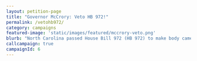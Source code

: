 ```yaml
---
layout: petition-page
title: "Governor McCrory: Veto HB 972!"
permalink: /vetohb972/
category: campaigns
featured-image: 'static/images/featured/mccrory-veto.png'
blurb: "North Carolina passed House Bill 972 (HB 972) to make body camera and dash camera footage NOT accessible to the public. The bill is now in the hands of Governor McCrory, call him to #VetoHb972!"
callcampaign: true
campaignId: 6
---
```


<link href='https://actionnetwork.org/css/style-embed-whitelabel.css' rel='stylesheet' type='text/css' /><script>window.yepnope || document.write('<script src="https://actionnetwork.org/includes/js/yepnope154-min.js"><\/script>');</script><script src='https://actionnetwork.org/widgets/v2/petition/gov-mccrory-veto-hb-972?format=js&source=widget&style=full'></script><div id='can-petition-area-gov-mccrory-veto-hb-972' style='width: 100%'><!-- this div is the target for our HTML insertion --></div>

<script>
      $(document).ready(function() {
        $('#can-petition-area-gov-mccrory-veto-hb-972').on('can_embed_loaded', function() {
            document.getElementsByName("commit")[0].value = "Call Now";
            $(".action_sidebar h4").text("Take Action");
            var str = document.getElementsByClassName("action_status_running_total")[0].innerHTML;
            var txt = str.replace("Signatures Collected", "Calls Completed");
              document.getElementsByClassName("action_status_running_total")[0].innerHTML = txt;
          });
      });
</script>